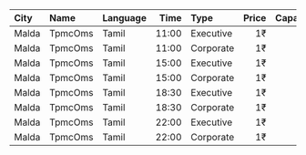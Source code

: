 | City  | Name    | Language |  Time | Type      | Price | Capacity | Booked |
| :---- | :------ | :------- | ----: | :-------- | ----: | -------: | -----: |
| Malda | TpmcOms | Tamil    | 11:00 | Executive |    1₹ |      222 |    143 |
| Malda | TpmcOms | Tamil    | 11:00 | Corporate |    1₹ |      538 |    100 |
| Malda | TpmcOms | Tamil    | 15:00 | Executive |    1₹ |      222 |    143 |
| Malda | TpmcOms | Tamil    | 15:00 | Corporate |    1₹ |      538 |    100 |
| Malda | TpmcOms | Tamil    | 18:30 | Executive |    1₹ |      222 |    143 |
| Malda | TpmcOms | Tamil    | 18:30 | Corporate |    1₹ |      538 |    100 |
| Malda | TpmcOms | Tamil    | 22:00 | Executive |    1₹ |      222 |    143 |
| Malda | TpmcOms | Tamil    | 22:00 | Corporate |    1₹ |      538 |    100 |